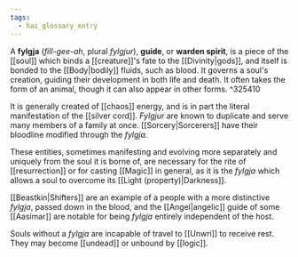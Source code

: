 ```yaml
---
tags:
  - has_glossary_entry
---
```

A **fylgja** (*fill-gee-ah*, plural *fylgjur*), **guide**, or **warden spirit**, is a piece of the [[soul]] which binds a [[creature]]'s fate to the [[Divinity|gods]], and itself is bonded to the [[Body|bodily]] fluids, such as blood. It governs a soul's creation, guiding their development in both life and death. It often takes the form of an animal, though it can also appear in other forms. ^325410

It is generally created of [[chaos]] energy, and is in part the literal manifestation of the [[silver cord]]. *Fylgjur* are known to duplicate and serve many members of a family at once. [[Sorcery|Sorcerers]] have their bloodline modified through the *fylgja*.

These entities, sometimes manifesting and evolving more separately and uniquely from the soul it is borne of, are necessary for the rite of [[resurrection]] or for casting [[Magic]] in general, as it is the *fylgja* which allows a soul to overcome its [[Light (property)|Darkness]]. 

[[Beastkin|Shifters]] are an example of a people with a more distinctive *fylgja*, passed down in the blood, and the [[Angel|angelic]] guide of some [[Aasimar]] are notable for being *fylgja* entirely independent of the host.

Souls without a *fylgja* are incapable of travel to [[Unwri]] to receive rest. They may become [[undead]] or unbound by [[logic]].